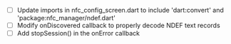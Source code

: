- [ ] Update imports in nfc_config_screen.dart to include 'dart:convert' and 'package:nfc_manager/ndef.dart'
- [ ] Modify onDiscovered callback to properly decode NDEF text records
- [ ] Add stopSession() in the onError callback
